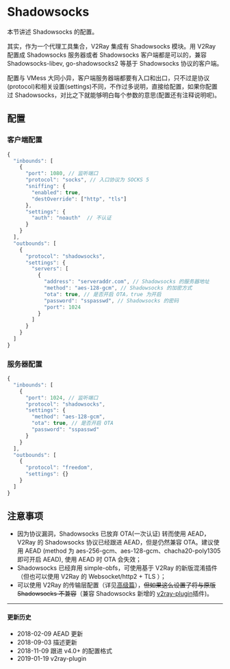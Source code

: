 # Shadowsocks

本节讲述 Shadowsocks 的配置。

其实，作为一个代理工具集合，V2Ray 集成有 Shadowsocks 模块。用 V2Ray 配置成 Shadowsocks 服务器或者 Shadowsocks 客户端都是可以的，兼容 Shadowsocks-libev, go-shadowsocks2 等基于 Shadowsocks 协议的客户端。

配置与 VMess 大同小异，客户端服务器端都要有入口和出口，只不过是协议(protocol)和相关设置(settings)不同，不作过多说明，直接给配置，如果你配置过 Shadowsocks，对比之下就能够明白每个参数的意思(配置还有注释说明呢)。

## 配置

### 客户端配置

```javascript
{
  "inbounds": [
    {
      "port": 1080, // 监听端口
      "protocol": "socks", // 入口协议为 SOCKS 5
      "sniffing": {
        "enabled": true,
        "destOverride": ["http", "tls"]
      },
      "settings": {
        "auth": "noauth"  // 不认证
      }
    }
  ],
  "outbounds": [
    {
      "protocol": "shadowsocks",
      "settings": {
        "servers": [
          {
            "address": "serveraddr.com", // Shadowsocks 的服务器地址
            "method": "aes-128-gcm", // Shadowsocks 的加密方式
            "ota": true, // 是否开启 OTA，true 为开启
            "password": "sspasswd", // Shadowsocks 的密码
            "port": 1024  
          }
        ]
      }
    }
  ]
}
```

### 服务器配置

```javascript
{
  "inbounds": [
    {
      "port": 1024, // 监听端口
      "protocol": "shadowsocks",
      "settings": {
        "method": "aes-128-gcm",
        "ota": true, // 是否开启 OTA
        "password": "sspasswd"
      }
    }
  ],
  "outbounds": [
    {
      "protocol": "freedom",  
      "settings": {}
    }
  ]
}
```

## 注意事项

- 因为协议漏洞，Shadowsocks 已放弃 OTA(一次认证) 转而使用 AEAD，V2Ray 的 Shadowsocks 协议已经跟进 AEAD，但是仍然兼容 OTA。建议使用 AEAD (method 为 aes-256-gcm、aes-128-gcm、chacha20-poly1305 即可开启 AEAD), 使用 AEAD 时 OTA 会失效；
- Shadowsocks 已经弃用 simple-obfs，可使用基于 V2Ray 的新版混淆插件（但也可以使用 V2Ray 的 Websocket/http2 + TLS ）；
- 可以使用 V2Ray 的传输层配置（详见[高级篇](/advanced/README.md)），~~但如果这么设置了将与原版 Shadowsocks 不兼容~~（兼容 Shadowsocks 新增的 [v2ray-plugin](https://github.com/shadowsocks/v2ray-plugin)插件)。

---

#### 更新历史

- 2018-02-09 AEAD 更新
- 2018-09-03 描述更新
- 2018-11-09 跟进 v4.0+ 的配置格式
- 2019-01-19 v2ray-plugin 

